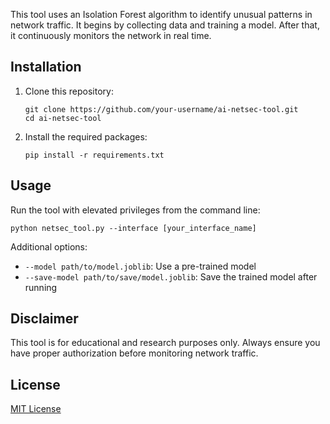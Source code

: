  This tool uses an Isolation Forest algorithm to identify unusual patterns in network traffic. It begins by collecting data and training a model. After that, it continuously monitors the network in real time.

 ## Installation

 1. Clone this repository:
    ```
    git clone https://github.com/your-username/ai-netsec-tool.git
    cd ai-netsec-tool
    ```

 2. Install the required packages:
    ```
    pip install -r requirements.txt
    ```

 ## Usage

 Run the tool with elevated privileges from the command line:

 ```
 python netsec_tool.py --interface [your_interface_name]
 ```

 Additional options:
 - `--model path/to/model.joblib`: Use a pre-trained model
 - `--save-model path/to/save/model.joblib`: Save the trained model after running

 ## Disclaimer

 This tool is for educational and research purposes only. Always ensure you have proper authorization before monitoring network traffic.

 ## License

 [MIT License](https://opensource.org/licenses/MIT)